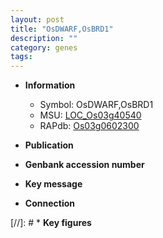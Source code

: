 ```yaml
---
layout: post
title: "OsDWARF,OsBRD1"
description: ""
category: genes
tags: 
---
```


* **Information**  
    + Symbol: OsDWARF,OsBRD1  
    + MSU: [LOC_Os03g40540](http://rice.uga.edu/cgi-bin/ORF_infopage.cgi?orf=LOC_Os03g40540)  
    + RAPdb: [Os03g0602300](http://rapdb.dna.affrc.go.jp/viewer/gbrowse_details/irgsp1?name=Os03g0602300)  

* **Publication**  

* **Genbank accession number**  

* **Key message**  

* **Connection**  

[//]: # * **Key figures**  


